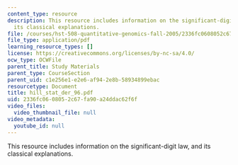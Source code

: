 ```yaml
---
content_type: resource
description: This resource includes information on the significant-digit law, and
  its classical explanations.
file: /courses/hst-508-quantitative-genomics-fall-2005/2336fc0608052c67fa90a24ddac62f6f_hill_stat_der_96.pdf
file_type: application/pdf
learning_resource_types: []
license: https://creativecommons.org/licenses/by-nc-sa/4.0/
ocw_type: OCWFile
parent_title: Study Materials
parent_type: CourseSection
parent_uid: c1e256e1-e2e6-af94-2e8b-58934899ebac
resourcetype: Document
title: hill_stat_der_96.pdf
uid: 2336fc06-0805-2c67-fa90-a24ddac62f6f
video_files:
  video_thumbnail_file: null
video_metadata:
  youtube_id: null
---
```

This resource includes information on the significant-digit law, and its classical explanations.